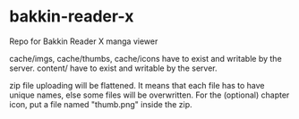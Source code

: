 bakkin-reader-x
===============

Repo for Bakkin Reader X manga viewer

cache/imgs, cache/thumbs, cache/icons have to exist and writable by the server.
content/ have to exist and writable by the server.

zip file uploading will be flattened. It means that each file has to have
unique names, else some files will be overwritten.
For the (optional) chapter icon, put a file named "thumb.png" inside the zip.

